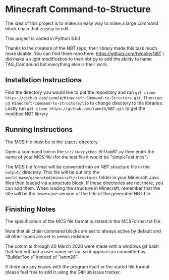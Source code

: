 # Minecraft Command-to-Structure

The idea of this project is to make an easy way to make a large command block chain that is easy to edit. 

This project is coded in Python 3.8.1

Thanks to the creaters of the NBT repo, their library made this task much more doable. You can find there repo here: https://github.com/twoolie/NBT
I did make a slight modification to their nbt.py to add the ability to name TAG_Compound but everything else is their work.

## Installation Instructions

Find the directory you would like to put the repository and run `git clone https://github.com/ianm24/Minecraft-Command-to-Structure.git`.
Then run `cd Minecraft-Command-to-Structure/lib` to change directory to the libraries.
Lastly run `git clone https://github.com/ianm24/NBT.git` to get the modified NBT library

## Running Instructions

The MCS file must be in the `input/` directory

Open a command line in the `src/` run `python MCStoNBT.py` then enter the name of your MCS file (for the test file it would be "simpleTest.mcs")

The MCS file format will be converted into an NBT structure file in the `output/` directory. This file will be put into the `world_name/generated/minecraft/structures` folder in your Minecraft Java files then loaded via a structure block. If these directories are not there, you can add them. When loading the structure in Minecraft, remember that the title will be the lowercase version of the title of the generated NBT file.

## Finishing Notes

The specification of the MCS file format is stated in the MCSFormat.txt file.

Note that all chain command blocks are set to always active by default and all other types are set to needs redstone.

The commits through 20 March 2020 were made with a windows git bash that had not had a user name set up, so it appears as committed by "BuilderTools" instead of "ianm24".

If there are any issues with the program itself or the stated file format please feel free to add it using the GitHub issue tracker.
